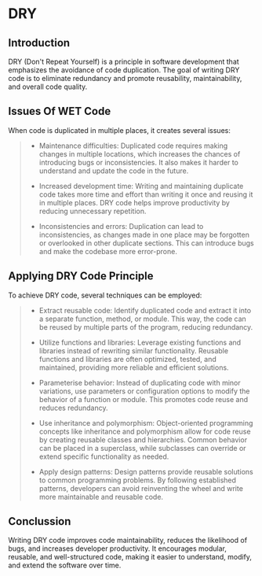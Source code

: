 # DRY

## Introduction

DRY (Don't Repeat Yourself) is a principle in software development that emphasizes the avoidance of code duplication. The goal of writing DRY code is to eliminate redundancy and promote reusability, maintainability, and overall code quality.

## Issues Of WET Code

When code is duplicated in multiple places, it creates several issues:

> * Maintenance difficulties: Duplicated code requires making changes in multiple locations, which increases the chances of introducing bugs or inconsistencies. It also makes it harder to understand and update the code in the future.
>
> * Increased development time: Writing and maintaining duplicate code takes more time and effort than writing it once and reusing it in multiple places. DRY code helps improve productivity by reducing unnecessary repetition.
>
> * Inconsistencies and errors: Duplication can lead to inconsistencies, as changes made in one place may be forgotten or overlooked in other duplicate sections. This can introduce bugs and make the codebase more error-prone.

## Applying DRY Code Principle

To achieve DRY code, several techniques can be employed:

> * Extract reusable code: Identify duplicated code and extract it into a separate function, method, or module. This way, the code can be reused by multiple parts of the program, reducing redundancy.
>
> * Utilize functions and libraries: Leverage existing functions and libraries instead of rewriting similar functionality. Reusable functions and libraries are often optimized, tested, and maintained, providing more reliable and efficient solutions.
>
> * Parameterise behavior: Instead of duplicating code with minor variations, use parameters or configuration options to modify the behavior of a function or module. This promotes code reuse and reduces redundancy.
>
> * Use inheritance and polymorphism: Object-oriented programming concepts like inheritance and polymorphism allow for code reuse by creating reusable classes and hierarchies. Common behavior can be placed in a superclass, while subclasses can override or extend specific functionality as needed.
>
> * Apply design patterns: Design patterns provide reusable solutions to common programming problems. By following established patterns, developers can avoid reinventing the wheel and write more maintainable and reusable code.

## Conclussion

Writing DRY code improves code maintainability, reduces the likelihood of bugs, and increases developer productivity. It encourages modular, reusable, and well-structured code, making it easier to understand, modify, and extend the software over time.